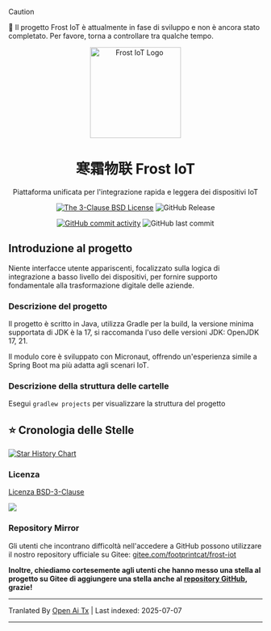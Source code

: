 > [!CAUTION]
> 🚧 Il progetto Frost IoT è attualmente in fase di sviluppo e non è ancora stato completato. Per favore, torna a controllare tra qualche tempo.

<div align="center">

<p>
    <img src="https://raw.githubusercontent.com/footprintcat/frost-iot/main/./docs/assets/logo/frostiot.svg" width="180" height="180" alt="Frost IoT Logo" />
</p>

# 寒霜物联 Frost IoT

Piattaforma unificata per l'integrazione rapida e leggera dei dispositivi IoT

<!-- https://shields.io/badges/static-badge -->
[![The 3-Clause BSD License](https://img.shields.io/badge/License-BSD--3--Clause_License-cyan?logo=bsd)](https://opensource.org/license/BSD-3-Clause) ![GitHub Release](https://img.shields.io/github/v/release/footprintcat/frost-iot)

[![GitHub commit activity](https://img.shields.io/github/commit-activity/t/footprintcat/frost-iot)](https://github.com/footprintcat/frost-iot/commits/) ![GitHub last commit](https://img.shields.io/github/last-commit/footprintcat/frost-iot)
</div>

## Introduzione al progetto

Niente interfacce utente appariscenti, focalizzato sulla logica di integrazione a basso livello dei dispositivi, per fornire supporto fondamentale alla trasformazione digitale delle aziende.

### Descrizione del progetto

Il progetto è scritto in Java, utilizza Gradle per la build, la versione minima supportata di JDK è la 17, si raccomanda l'uso delle versioni JDK: OpenJDK 17, 21.

Il modulo core è sviluppato con Micronaut, offrendo un'esperienza simile a Spring Boot ma più adatta agli scenari IoT.

### Descrizione della struttura delle cartelle

Esegui `gradlew projects` per visualizzare la struttura del progetto

<!--
```
<root>
  |- common: Pacchetto Common
  |- design: Materiali di design
```
-->

## ⭐ Cronologia delle Stelle

[![Star History Chart](https://api.star-history.com/svg?repos=footprintcat/frost-iot&type=Date)](https://www.star-history.com/#footprintcat/frost-iot&Date)

### Licenza

[Licenza BSD-3-Clause](LICENSE)

![](https://raw.githubusercontent.com/footprintcat/frost-iot/main/./docs/diagram/许可证说明.embed.svg)

### Repository Mirror

Gli utenti che incontrano difficoltà nell'accedere a GitHub possono utilizzare il nostro repository ufficiale su Gitee: [gitee.com/footprintcat/frost-iot](https://gitee.com/footprintcat/frost-iot)

**Inoltre, chiediamo cortesemente agli utenti che hanno messo una stella al progetto su Gitee di aggiungere una stella anche al [repository GitHub](https://github.com/footprintcat/frost-iot), grazie!**

---

Tranlated By [Open Ai Tx](https://github.com/OpenAiTx/OpenAiTx) | Last indexed: 2025-07-07

---